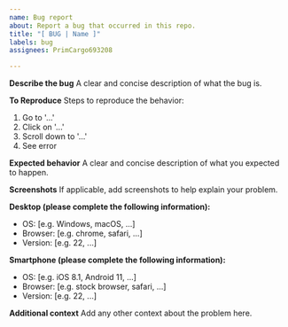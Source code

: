 ```yaml
---
name: Bug report
about: Report a bug that occurred in this repo.
title: "[ BUG | Name ]"
labels: bug
assignees: PrimCargo693208

---
```


**Describe the bug**
A clear and concise description of what the bug is.

**To Reproduce**
Steps to reproduce the behavior:
1. Go to '...'
2. Click on '...'
3. Scroll down to '...'
4. See error

**Expected behavior**
A clear and concise description of what you expected to happen.

**Screenshots**
If applicable, add screenshots to help explain your problem.


**Desktop (please complete the following information):**
 - OS: [e.g. Windows, macOS, ...]
 - Browser: [e.g. chrome, safari, ...]
 - Version: [e.g. 22, ...]

**Smartphone (please complete the following information):**
 - OS: [e.g. iOS 8.1, Android 11, ...]
 - Browser: [e.g. stock browser, safari, ...]
 - Version: [e.g. 22, ...]

**Additional context**
Add any other context about the problem here.
